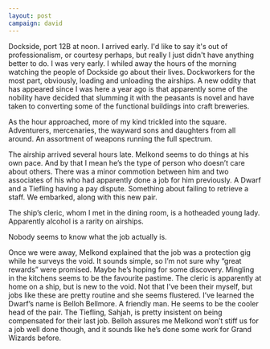 ```yaml
---
layout: post
campaign: david
---
```


Dockside, port 12B at noon. I arrived early. I'd like to say it's out of professionalism, or courtesy perhaps, but really I just didn't have anything better to do. I was very early. I whiled away the hours of the morning watching the people of Dockside go about their lives. Dockworkers for the most part, obviously, loading and unloading the airships. A new oddity that has appeared since I was here a year ago is that apparently some of the nobility have decided that slumming it with the peasants is novel and have taken to converting some of the functional buildings into craft breweries.

As the hour approached, more of my kind trickled into the square. Adventurers, mercenaries, the wayward sons and daughters from all around. An assortment of weapons running the full spectrum. 

The airship arrived several hours late. Melkond seems to do things at his own pace. And by that I mean he’s the type of person who doesn’t care about others. There was a minor commotion between him and two associates of his who had apparently done a job for him previously. A Dwarf and a Tiefling having a pay dispute. Something about failing to retrieve a staff. We embarked, along with this new pair. 

The ship’s cleric, whom I met in the dining room, is a hotheaded young lady. Apparently alcohol is a rarity on airships.

Nobody seems to know what the job actually is.

Once we were away, Melkond explained that the job was a protection gig while he surveys the void. It sounds simple, so I’m not sure why “great rewards” were promised. Maybe he’s hoping for some discovery. Mingling in the kitchens seems to be the favourite pastime. The cleric is apparently at home on a ship, but is new to the void. Not that I’ve been their myself, but jobs like these are pretty routine and she seems flustered.
I’ve learned the Dwarf’s name is Belloh Bellmore. A friendly man. He seems to be the cooler head of the pair. The Tiefling, Sahjah, is pretty insistent on being compensated for their last job. Belloh assures me Melkond won’t stiff us for a job well done though, and it sounds like he’s done some work for Grand Wizards before.